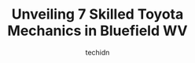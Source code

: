 ---
layout: ampstory
image: https://images.unsplash.com/photo-1608585793629-ec02326b1e4b?ixlib=rb-4.0.3&ixid=MnwxMjA3fDB8MHxwaG90by1wYWdlfHx8fGVufDB8fHx8&auto=format&fit=crop&w=640&h=853&q=80
author: techidn
featured: false
description: For top-quality automotive repairs and maintenance, visit the 7 best Toyota Mechanic in Bluefield WV, USA. Their reputation for excellence and their dedication to customer satisfaction make 
title: Unveiling 7 Skilled Toyota Mechanics in Bluefield WV
cover:
   title: Unveiling 7 Skilled Toyota Mechanics in Bluefield WV
   subtitle: Rickpate
   background: https://images.unsplash.com/photo-1608585793629-ec02326b1e4b?ixlib=rb-4.0.3&ixid=MnwxMjA3fDB8MHxwaG90by1wYWdlfHx8fGVufDB8fHx8&auto=format&fit=crop&w=640&h=853&q=80

pages: 
 - layout: thirds
   top: <h1>#1 Estep Tire & Auto Center Inc</h1>
   bottom: "<p>I went in expecting to get an estimate and make an appointment to come back later. They got me in almost immediately, they mounted and balanced 2 tires, and changed the o</p>"
   background: https://www.knot35.com/toplist/wp-content/uploads/2023/06/best-toyota-mechanic-1-in-bluefield-wv-1685836952.jpeg
   backgroundblur: true
 - layout: thirds
   top: <h1>#2 Goins Gas & Produce LLC</h1>
   bottom: "<p>2320 Princeton Ave, Bluefield, WV 24701, United States</p>"
   background: https://www.knot35.com/toplist/wp-content/uploads/2023/06/best-toyota-mechanic-2-in-bluefield-wv-1685836953.jpeg
   cta:
      link: https://www.knot35.com/toplist/unveiling-7-skilled-toyota-mechanics-in-bluefield-wv/
      text: Unveiling 7 Skilled Toyota Mechanics in Bluefield WV
 - layout: thirds
   top: <h1>#3 King Tire Service, Inc.</h1>
   bottom: "<p>6242 Airport Rd, Bluefield, WV 24701, United States</p>"
   background: https://www.knot35.com/toplist/wp-content/uploads/2023/06/best-toyota-mechanic-3-in-bluefield-wv-1685836953.jpeg
   cta:
      link: https://www.knot35.com/toplist/unveiling-7-skilled-toyota-mechanics-in-bluefield-wv/
      text: Unveiling 7 Skilled Toyota Mechanics in Bluefield WV
 - layout: thirds
   top: <h1>#4 K & M Performance Auto LLC</h1>
   bottom: "<p>1014 Bluefield Ave, Bluefield, WV 24701, United States</p>"
   background: https://images.unsplash.com/photo-1574169208507-84376144848b?ixlib=rb-4.0.3&ixid=MnwxMjA3fDB8MHxwaG90by1wYWdlfHx8fGVufDB8fHx8&auto=format&fit=crop&w=640&h=853&q=80
   cta:
      link: https://www.knot35.com/toplist/unveiling-7-skilled-toyota-mechanics-in-bluefield-wv/
      text: Unveiling 7 Skilled Toyota Mechanics in Bluefield WV
 - layout: thirds
   top: <h1>#5 Walmart Auto Care Centers</h1>
   bottom: "<p>4001 College Ave, Bluefield, VA 24605, United States</p>"
   background: https://images.unsplash.com/photo-1541356665065-22676f35dd40?ixlib=rb-4.0.3&ixid=MnwxMjA3fDB8MHxwaG90by1wYWdlfHx8fGVufDB8fHx8&auto=format&fit=crop&w=640&h=853&q=80
   cta:
      link: https://www.knot35.com/toplist/unveiling-7-skilled-toyota-mechanics-in-bluefield-wv/
      text: Unveiling 7 Skilled Toyota Mechanics in Bluefield WV
 - layout: thirds
   top: <h1>#6 K & B Performance</h1>
   bottom: "<p>1207 Bland St, Bluefield, WV 24701, United States</p>"
   background: https://images.unsplash.com/photo-1515405295579-ba7b45403062?ixlib=rb-4.0.3&ixid=MnwxMjA3fDB8MHxwaG90by1wYWdlfHx8fGVufDB8fHx8&auto=format&fit=crop&w=640&h=853&q=80
   cta:
      link: https://www.knot35.com/toplist/unveiling-7-skilled-toyota-mechanics-in-bluefield-wv/
      text: Unveiling 7 Skilled Toyota Mechanics in Bluefield WV
 - layout: thirds
   top: <h1>#7 Brians Custom Exhaust & Auto</h1>
   bottom: "<p>146 Mercer Mall Rd, Bluefield, WV 24701, United States</p>"
   background: https://images.unsplash.com/photo-1533735380053-eb8d0759b24a?ixlib=rb-4.0.3&ixid=MnwxMjA3fDB8MHxwaG90by1wYWdlfHx8fGVufDB8fHx8&auto=format&fit=crop&w=640&h=853&q=80
   cta:
      link: https://www.knot35.com/toplist/unveiling-7-skilled-toyota-mechanics-in-bluefield-wv/
      text: Unveiling 7 Skilled Toyota Mechanics in Bluefield WV
 - layout: thirds
   middle: Continue reading...
   background: https://images.unsplash.com/photo-1527066579998-dbbae57f45ce?ixlib=rb-4.0.3&ixid=MnwxMjA3fDB8MHxwaG90by1wYWdlfHx8fGVufDB8fHx8&auto=format&fit=crop&w=640&h=853&q=80
   cta:
      link: https://www.knot35.com/toplist/unveiling-7-skilled-toyota-mechanics-in-bluefield-wv/
      text: Unveiling 7 Skilled Toyota Mechanics in Bluefield WV
      
---